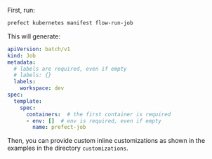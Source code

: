 First, run:

```bash
prefect kubernetes manifest flow-run-job
```

This will generate:

```yaml
apiVersion: batch/v1
kind: Job
metadata:
  # labels are required, even if empty
  # labels: {}
  labels:
    workspace: dev
spec:
  template:
    spec:
      containers:  # the first container is required
      - env: []  # env is required, even if empty
        name: prefect-job
```

Then, you can provide custom inline customizations as shown in the examples in the directory `customizations`.